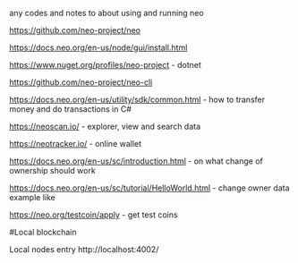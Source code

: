 

any codes and notes to about using and running neo


https://github.com/neo-project/neo 


https://docs.neo.org/en-us/node/gui/install.html  

https://www.nuget.org/profiles/neo-project - dotnet


https://github.com/neo-project/neo-cli


https://docs.neo.org/en-us/utility/sdk/common.html - how to transfer money and do transactions in C#

https://neoscan.io/ - explorer, view and search data 


https://neotracker.io/ - online wallet


https://docs.neo.org/en-us/sc/introduction.html - on what change of ownership should work

https://docs.neo.org/en-us/sc/tutorial/HelloWorld.html - change owner data example like

https://neo.org/testcoin/apply - get test coins


#Local blockchain

Local nodes entry http://localhost:4002/